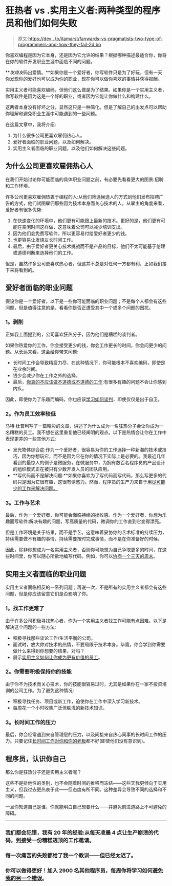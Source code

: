 # 狂热者 vs .实用主义者:两种类型的程序员和他们如何失败

> 原文:[https://dev . to/itamarst/fanwards-vs-pragmatists-two-type-of-programmers-and-how-they-fail-2d bo](https://dev.to/itamarst/enthusiasts-vs-pragmatists-two-types-of-programmers-and-how-they-fail-2dbo)

你喜欢编程是因为它本身，还是因为它允许的结果？根据哪种描述最适合你，你将在你的软件开发职业生涯中面临不同的问题。

***发烧友*码出爱情。**如果你是一个爱好者，你写软件只是为了好玩，但有一天你发现你的爱好也可以成为你的职业，现在你可以做你喜欢的事情并获得报酬。

实用主义者可能喜欢编码，但他们这么做是为了结果。如果你是一个实用主义者，你写软件是因为这是一个好的职业，或者因为它能让你做什么和构建什么。

这两者本身没有好坏之分，显然这只是一种简化。但是了解自己的出发点可以帮助你理解和避免职业生涯中可能遇到的一些问题。

在这篇文章中，我将介绍:

1.  为什么很多公司更喜欢雇佣热心人。
2.  爱好者面临的职业问题，以及如何解决。
3.  实用主义者面临的职业问题，以及他们如何解决这些问题。

## [](#why-companies-prefer-hiring-enthusiasts)为什么公司更喜欢雇佣热心人

在我们开始讨论你可能面临的具体职业问题之前，有必要先看看更大的图景:招聘和工作环境。

许多公司更喜欢雇佣热衷于编程的人:从他们筛选候选人的方式到他们发布招聘广告的方式，他们试图雇佣那些因为技术本身而关心技术的人。从雇主的角度来看，爱好者有很多优势:

1.  在快速变化的环境中，他们更有可能跟上最新的技术。更好的是，他们更有可能在空闲时间这样做，这意味着公司可以减少培训支出。
2.  因为他们会免费写软件，所以更容易付给爱好者更少的钱。
3.  也更容易让发烧友长时间工作。
4.  最后，由于爱好者更关心技术挑战而不是产品的目标，他们不太可能基于伦理或道德判断来选择他们的工作。

但是，虽然许多公司更喜欢热心者，但这并不总是对任何一方都有利，正如我们接下来将看到的。

## [](#the-career-problems-facing-enthusiasts)爱好者面临的职业问题

假设你是一个爱好者。以下是一些你可能面临的职业问题；不是每个人都会有这些问题，但是值得注意的是，看看你是否正遭受其中一个或多个问题的困扰。

### [](#1-exploitation)1。剥削

正如我上面提到的，公司喜欢狂热分子，因为他们是糟糕的谈判者。

如果你热爱你的工作，你会接受更少的钱，你会工作更长的时间，你会问更少的问题。从长远来看，这会给你带来问题:

*   长时间工作会导致精疲力尽，在这种情况下，你可能根本不喜欢编码，即使是在业余时间。
*   钱少会减少你在工作之外的选择。
*   最后，[你真的不应该做不道德或不道德的工作](https://codewithoutrules.com/2017/01/29/job-contradict-beliefs/):有很多有趣的问题不会让你感到内疚。

因此，即使你为了乐趣而编码，你也应该[学习如何谈判](https://codewithoutrules.com/2018/05/01/negotiation-and-the-cap-theorem/)，即使仅仅是出于自卫。

### [](#2-being-less-effective-as-an-employee)2。作为员工效率较低

马特·杜普利写了一篇精彩的文章，讲述了为什么成为一名狂热分子会让你成为一名糟糕的员工。我不想在这里重复他已经阐明的观点。以下是热情会让你在工作中表现更差的一些其他方式:

*   发光物体综合症:作为一个爱好者，很容易为你的工作选择一种新潮的技术或技巧，因为你想玩它，而不是因为它在你的情况下实际上是必要的。我最近几年看到的最惊人的例子是微服务，在微服务中，为拥有数百名程序员的产品设计的组织模式正在被只有少数开发人员的团队应用。
*   **写代码而不是解决问题:**如果你喜欢为了写代码而写代码，那么写更多的代码只是因为它很有趣，这很有诱惑力。然而，程序员的生产力来自于用[尽可能少的工作来解决问题。](https://codewithoutrules.com/2016/08/25/the-01x-programmer/)

### [](#3-work-vs-art)3。工作与艺术

最后，作为一个爱好者，你可能会面临持续的挫败感。作为一个爱好者，你想为乐趣而写软件:解决有趣的问题，写高质量的代码，微调你的工作直到它变得漂亮。

但是工作环境是关于结果，而不是手艺。这意味着妥协你的艺术标准的持续压力，持续需要做不有趣的事情，持续需要按时完成事情，而不是在你准备好的时候。

因此，除非你想成为一名实用主义者，否则你可能想为自己争取更多的时间，在这些时间里，你可以随心所欲地编写代码。例如，你可以[协商一个三天的周末](https://codewithoutrules.com/3dayweekend/)。

## [](#the-career-problems-facing-pragmatists)实用主义者面临的职业问题

实用主义者面临相反的一系列问题；再说一次，不是所有的实用主义者都会有这些问题，但是你应该留意它们是否影响了你。

### [](#1-its-harder-to-find-a-job)1。找工作更难了

由于许多公司积极寻找热心者，作为一个实用主义者找工作可能有点困难。以下是解决这个问题的一些方法:

*   积极寻找那些谈论工作/生活平衡的公司。
*   面试时，放大你对技术的热情，不要局限于技术本身。毕竟，你会学到你需要做什么来得到你想要的结果，对吗？
*   展示[实用主义如何让你成为更有价值的员工](https://codewithoutrules.com/2018/10/10/beyond-senior-software-engineer/)。

### [](#2-you-need-to-actively-keep-your-skills-up)2。你需要积极保持你的技能

由于你不为技术而关心技术，你的技能很容易过时，尤其是如果你在一家不投资培训的公司工作。为了避免这种情况:

*   积极寻找任务、项目或新工作，迫使你在工作中深入学习新技术。
*   每周花一个小时收集广泛但肤浅的新技术知识。

### [](#3-pressure-to-work-long-hours)3。长时间工作的压力

最后，你会经常遇到来自管理层的压力，以及间接来自热心同事的长时间工作的压力。只要记住[长时间工作对你和你的老板](https://codewithoutrules.com//2016/08/18/productive-programmer/)都不好(即使他们没有意识到)。

## [](#programmer-know-thyself)程序员，认识你自己

那么你是狂热分子还是实用主义者呢？

这些不是排他性的类别，也不会随着时间的推移而冻结——这些天我更倾向于实用主义，但我过去更热衷于此——但态度有所不同。这种差异会导致不同的选择和不同的问题。

一旦你知道自己是谁，你就能明白自己想要什么——并避免前进道路上不可避免的障碍。

* * *

### 我们都会犯错，我有 20 年的经验:从每天凌晨 4 点让生产崩溃的代码，到接受一份糟糕透顶的工作邀请。

### 每一次痛苦的失败都给了我一个教训——但已经太迟了。

### [](#you-can-do-better-join-2900-other-programmers-and-every-week-youll-learn-how-to-avoid-another-of-my-mistakes)你可以做得更好！加入 2900 名其他程序员，每周你将学习如何[避免我的另一个错误](https://codewithoutrules.com/softwareclown/?ref=dev.to)。